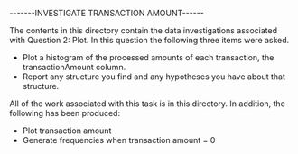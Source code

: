 -------INVESTIGATE TRANSACTION AMOUNT------

The contents in this directory contain the data investigations associated with Question 2: Plot.  In this 
question the following three items were asked.

 - Plot a histogram of the processed amounts of each transaction, the transactionAmount column.
 - Report any structure you find and any hypotheses you have about that structure.

All of the work associated with this task is in this directory.  In addition, the following has been produced:
 - Plot transaction amount
 - Generate frequencies when transaction amount = 0


